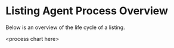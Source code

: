 # Listing Agent Process Overview

Below is an overview of the life cycle of a listing.

&lt;process chart here&gt;

